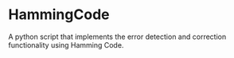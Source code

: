 # HammingCode
A python script that implements the error detection and correction functionality using Hamming Code.</br>

